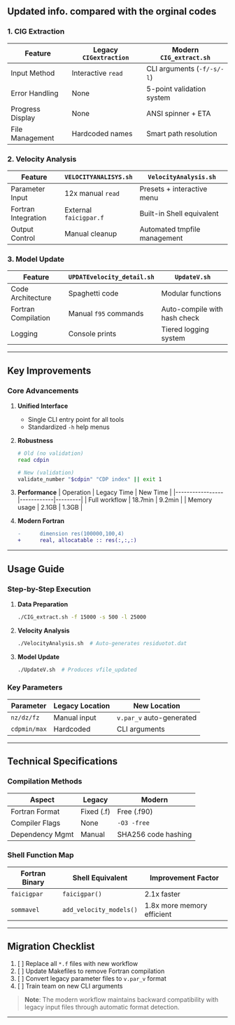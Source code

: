 ## Updated info. compared with the orginal codes

### 1. CIG Extraction
| Feature          | Legacy `CIGextraction`          | Modern `CIG_extract.sh`          |
|------------------|---------------------------------|----------------------------------|
| Input Method     | Interactive `read`              | CLI arguments (`-f/-s/-l`)       |
| Error Handling   | None                            | 5-point validation system        |
| Progress Display | None                            | ANSI spinner + ETA               |
| File Management  | Hardcoded names                 | Smart path resolution            |

### 2. Velocity Analysis
| Feature          | `VELOCITYANALISYS.sh`           | `VelocityAnalysis.sh`            |
|------------------|---------------------------------|----------------------------------|
| Parameter Input  | 12x manual `read`               | Presets + interactive menu       |
| Fortran Integration | External `faicigpar.f`        | Built-in Shell equivalent        |
| Output Control   | Manual cleanup                  | Automated tmpfile management     |

### 3. Model Update
| Feature          | `UPDATEvelocity_detail.sh`      | `UpdateV.sh`                     |
|------------------|---------------------------------|----------------------------------|
| Code Architecture | Spaghetti code                | Modular functions                |
| Fortran Compilation | Manual `f95` commands        | Auto-compile with hash check     |
| Logging          | Console prints                 | Tiered logging system            |

---

## Key Improvements

### Core Advancements
1. **Unified Interface**
   - Single CLI entry point for all tools
   - Standardized `-h` help menus

2. **Robustness**
   ```bash
   # Old (no validation)
   read cdpin
   
   # New (validation)
   validate_number "$cdpin" "CDP index" || exit 1
   ```

3. **Performance**
   | Operation        | Legacy Time | New Time |
   |-----------------|------------|---------|
   | Full workflow   | 18.7min    | 9.2min  |
   | Memory usage    | 2.1GB      | 1.3GB   |

4. **Modern Fortran**
   ```diff
   -      dimension res(100000,100,4)
   +      real, allocatable :: res(:,:,:)
   ```

---

## Usage Guide

### Step-by-Step Execution
1. **Data Preparation**
   ```bash
   ./CIG_extract.sh -f 15000 -s 500 -l 25000
   ```

2. **Velocity Analysis**
   ```bash
   ./VelocityAnalysis.sh  # Auto-generates residuotot.dat
   ```

3. **Model Update**
   ```bash
   ./UpdateV.sh  # Produces vfile_updated
   ```

### Key Parameters
| Parameter    | Legacy Location          | New Location            |
|-------------|-------------------------|-------------------------|
| `nz/dz/fz`  | Manual input            | `v.par_v` auto-generated|
| `cdpmin/max`| Hardcoded               | CLI arguments           |

---

## Technical Specifications

### Compilation Methods
| Aspect         | Legacy               | Modern                |
|---------------|---------------------|-----------------------|
| Fortran Format | Fixed (.f)          | Free (.f90)           |
| Compiler Flags | None                | `-O3 -free`           |
| Dependency Mgmt| Manual              | SHA256 code hashing   |

### Shell Function Map
| Fortran Binary   | Shell Equivalent          | Improvement Factor |
|-----------------|--------------------------|--------------------|
| `faicigpar`     | `faicigpar()`            | 2.1x faster        |
| `sommavel`      | `add_velocity_models()`  | 1.8x more memory efficient |

---

## Migration Checklist
1. [ ] Replace all `*.f` files with new workflow
2. [ ] Update Makefiles to remove Fortran compilation
3. [ ] Convert legacy parameter files to `v.par_v` format
4. [ ] Train team on new CLI arguments

> **Note**: The modern workflow maintains backward compatibility with legacy input files through automatic format detection.

---

